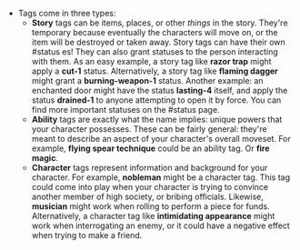 - Tags come in three types:
	- **Story** tags can be items, places, or other *things* in the story. They're temporary because eventually the characters will move on, or the item will be destroyed or taken away. Story tags can have their own #status es! They can also grant statuses to the person interacting with them. As an easy example, a story tag like **razor trap** might apply a **cut-1** status. Alternatively, a story tag like **flaming dagger** might grant a **burning-weapon-1** status. Another example: an enchanted door might have the status **lasting-4** itself, and apply the status **drained-1** to anyone attempting to open it by force. You can find more important statuses on the #status page.
	- **Ability** tags are exactly what the name implies: unique powers that your character possesses. These can be fairly general: they're meant to describe an aspect of your character's overall moveset. For example, **flying spear technique** could be an ability tag. Or **fire magic**.
	- **Character** tags represent information and background for your character. For example, **nobleman** might be a character tag. This tag could come into play when your character is trying to convince another member of high society, or bribing officials. Likewise, **musician** might work when rolling to perform a piece for funds. Alternatively, a character tag like **intimidating appearance** might work when interrogating an enemy, or it could have a negative effect when trying to make a friend.